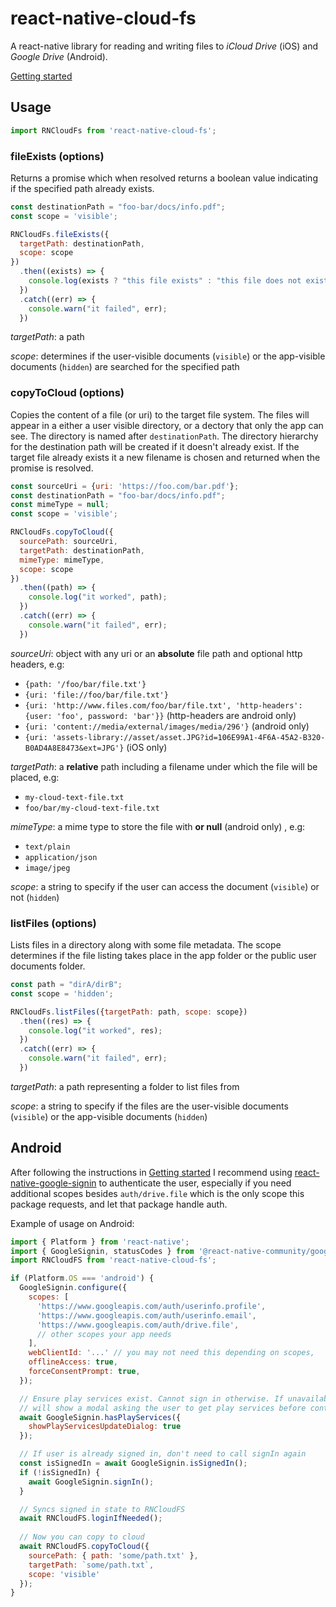 # react-native-cloud-fs

A react-native library for reading and writing files to _iCloud Drive_ (iOS) and _Google Drive_ (Android).

[Getting started](./docs/getting-started.md)

## Usage
```javascript
import RNCloudFs from 'react-native-cloud-fs';
```

### fileExists (options)
Returns a promise which when resolved returns a boolean value indicating if the specified path already exists.

```javascript
const destinationPath = "foo-bar/docs/info.pdf";
const scope = 'visible';

RNCloudFs.fileExists({
  targetPath: destinationPath, 
  scope: scope
})
  .then((exists) => {
    console.log(exists ? "this file exists" : "this file does not exist");
  })
  .catch((err) => {
    console.warn("it failed", err);
  })
```
_targetPath_: a path

_scope_: determines if the user-visible documents (`visible`) or the app-visible documents (`hidden`) are searched for the specified path

### copyToCloud (options)
Copies the content of a file (or uri) to the target file system.  The files will appear in a either a user visible 
directory, or a dectory that only the app can see.  The directory is named after `destinationPath`.  The directory 
hierarchy for the destination path will be created if it doesn't already exist. If the target file already exists 
it a new filename is chosen and returned when the promise is resolved. 

```javascript
const sourceUri = {uri: 'https://foo.com/bar.pdf'};
const destinationPath = "foo-bar/docs/info.pdf";
const mimeType = null;
const scope = 'visible';

RNCloudFs.copyToCloud({
  sourcePath: sourceUri, 
  targetPath: destinationPath, 
  mimeType: mimeType, 
  scope: scope
})
  .then((path) => {
    console.log("it worked", path);
  })
  .catch((err) => {
    console.warn("it failed", err);
  })
```

_sourceUri_: object with any uri or an **absolute** file path and optional http headers, e.g:
 * `{path: '/foo/bar/file.txt'}`
 * `{uri: 'file://foo/bar/file.txt'}`
 * `{uri: 'http://www.files.com/foo/bar/file.txt', 'http-headers': {user: 'foo', password: 'bar'}}` (http-headers are android only)
 * `{uri: 'content://media/external/images/media/296'}` (android only)
 * `{uri: 'assets-library://asset/asset.JPG?id=106E99A1-4F6A-45A2-B320-B0AD4A8E8473&ext=JPG'}` (iOS only)
 
_targetPath_: a **relative** path including a filename under which the file will be placed, e.g:
 * `my-cloud-text-file.txt`
 * `foo/bar/my-cloud-text-file.txt`
 
_mimeType_:  a mime type to store the file with **or null** (android only) , e.g:
 * `text/plain`
 * `application/json`
 * `image/jpeg`

_scope_: a string to specify if the user can access the document (`visible`) or not (`hidden`)

### listFiles (options)
Lists files in a directory along with some file metadata.  The scope determines if the file listing takes place in the app folder or the public user documents folder.

```javascript
const path = "dirA/dirB";
const scope = 'hidden';

RNCloudFs.listFiles({targetPath: path, scope: scope})
  .then((res) => {
    console.log("it worked", res);
  })
  .catch((err) => {
    console.warn("it failed", err);
  })
```

_targetPath_: a path representing a folder to list files from

_scope_: a string to specify if the files are the user-visible documents (`visible`) or the app-visible documents (`hidden`)


## Android

After following the instructions in [Getting started](./docs/getting-started.md) I recommend using [react-native-google-signin](https://github.com/react-native-google-signin/google-signin) to authenticate the user, especially if you need additional scopes besides `auth/drive.file` which is the only scope this package requests, and let that package handle auth.

Example of usage on Android:

```js
import { Platform } from 'react-native';
import { GoogleSignin, statusCodes } from '@react-native-community/google-signin';
import RNCloudFS from 'react-native-cloud-fs';

if (Platform.OS === 'android') {
  GoogleSignin.configure({
    scopes: [
      'https://www.googleapis.com/auth/userinfo.profile',
      'https://www.googleapis.com/auth/userinfo.email',
      'https://www.googleapis.com/auth/drive.file',
      // other scopes your app needs
    ],
    webClientId: '...' // you may not need this depending on scopes,
    offlineAccess: true,
    forceConsentPrompt: true,
  });

  // Ensure play services exist. Cannot sign in otherwise. If unavailable, this
  // will show a modal asking the user to get play services before continuing.
  await GoogleSignin.hasPlayServices({
    showPlayServicesUpdateDialog: true
  });

  // If user is already signed in, don't need to call signIn again
  const isSignedIn = await GoogleSignin.isSignedIn();
  if (!isSignedIn) {
    await GoogleSignin.signIn();
  }

  // Syncs signed in state to RNCloudFS
  await RNCloudFS.loginIfNeeded();
  
  // Now you can copy to cloud
  await RNCloudFS.copyToCloud({
    sourcePath: { path: 'some/path.txt' },
    targetPath: `some/path.txt`,
    scope: 'visible'
  });
}
```
